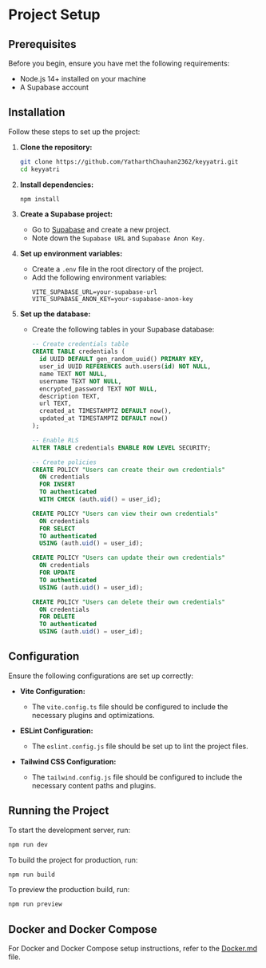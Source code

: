 # Project Setup

## Prerequisites

Before you begin, ensure you have met the following requirements:
- Node.js 14+ installed on your machine
- A Supabase account

## Installation

Follow these steps to set up the project:

1. **Clone the repository:**
   ```bash
   git clone https://github.com/YatharthChauhan2362/keyyatri.git
   cd keyyatri
   ```

2. **Install dependencies:**
   ```bash
   npm install
   ```

3. **Create a Supabase project:**
   - Go to [Supabase](https://supabase.io/) and create a new project.
   - Note down the `Supabase URL` and `Supabase Anon Key`.

4. **Set up environment variables:**
   - Create a `.env` file in the root directory of the project.
   - Add the following environment variables:
     ```env
     VITE_SUPABASE_URL=your-supabase-url
     VITE_SUPABASE_ANON_KEY=your-supabase-anon-key
     ```

5. **Set up the database:**
   - Create the following tables in your Supabase database:
     ```sql
     -- Create credentials table
     CREATE TABLE credentials (
       id UUID DEFAULT gen_random_uuid() PRIMARY KEY,
       user_id UUID REFERENCES auth.users(id) NOT NULL,
       name TEXT NOT NULL,
       username TEXT NOT NULL,
       encrypted_password TEXT NOT NULL,
       description TEXT,
       url TEXT,
       created_at TIMESTAMPTZ DEFAULT now(),
       updated_at TIMESTAMPTZ DEFAULT now()
     );

     -- Enable RLS
     ALTER TABLE credentials ENABLE ROW LEVEL SECURITY;

     -- Create policies
     CREATE POLICY "Users can create their own credentials"
       ON credentials
       FOR INSERT
       TO authenticated
       WITH CHECK (auth.uid() = user_id);

     CREATE POLICY "Users can view their own credentials"
       ON credentials
       FOR SELECT
       TO authenticated
       USING (auth.uid() = user_id);

     CREATE POLICY "Users can update their own credentials"
       ON credentials
       FOR UPDATE
       TO authenticated
       USING (auth.uid() = user_id);

     CREATE POLICY "Users can delete their own credentials"
       ON credentials
       FOR DELETE
       TO authenticated
       USING (auth.uid() = user_id);
     ```

## Configuration

Ensure the following configurations are set up correctly:

- **Vite Configuration:**
  - The `vite.config.ts` file should be configured to include the necessary plugins and optimizations.

- **ESLint Configuration:**
  - The `eslint.config.js` file should be set up to lint the project files.

- **Tailwind CSS Configuration:**
  - The `tailwind.config.js` file should be configured to include the necessary content paths and plugins.

## Running the Project

To start the development server, run:
```bash
npm run dev
```

To build the project for production, run:
```bash
npm run build
```

To preview the production build, run:
```bash
npm run preview
```

## Docker and Docker Compose

For Docker and Docker Compose setup instructions, refer to the [Docker.md](Docker.md) file.
